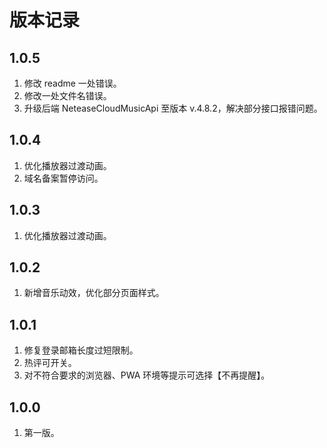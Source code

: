 # 版本记录

## 1.0.5

1. 修改 readme 一处错误。
2. 修改一处文件名错误。
3. 升级后端 NeteaseCloudMusicApi 至版本 v.4.8.2，解决部分接口报错问题。

## 1.0.4

1. 优化播放器过渡动画。
2. 域名备案暂停访问。

## 1.0.3

1. 优化播放器过渡动画。

## 1.0.2

1. 新增音乐动效，优化部分页面样式。

## 1.0.1

1. 修复登录邮箱长度过短限制。
2. 热评可开关。
3. 对不符合要求的浏览器、PWA 环境等提示可选择【不再提醒】。

## 1.0.0

1. 第一版。
